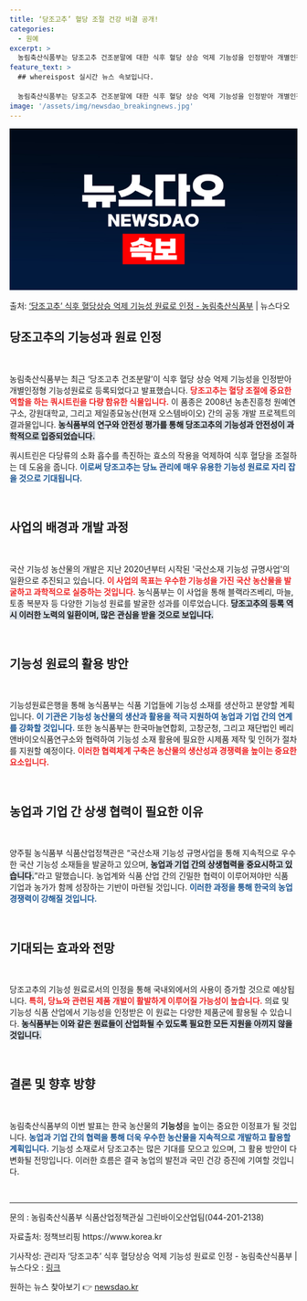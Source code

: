 ```yaml
---
title: ‘당조고추’ 혈당 조절 건강 비결 공개!
categories:
  - 원예
excerpt: >
  농림축산식품부는 당조고추 건조분말에 대한 식후 혈당 상승 억제 기능성을 인정받아 개별인정형 기능성원료(제20…
feature_text: >
  ## whereispost 실시간 뉴스 속보입니다.

  농림축산식품부는 당조고추 건조분말에 대한 식후 혈당 상승 억제 기능성을 인정받아 개별인정형 기능성원료(제20…
image: '/assets/img/newsdao_breakingnews.jpg'
---
```


![뉴스다오 속보](/assets/img/newsdao_breakingnews.jpg)

<p>출처: <a href="https://newsdao.kr/2328" rel="dofollow">‘당조고추’ 식후 혈당상승 억제 기능성 원료로 인정 - 농림축산식품부</a> | 뉴스다오</p>

<h2 data-ke-size="size26">당조고추의 기능성과 원료 인정</h2>

<p data-ke-size="size16">&nbsp;</p>

농림축산식품부는 최근 ‘당조고추 건조분말’이 식후 혈당 상승 억제 기능성을 인정받아 개별인정형 기능성원료로 등록되었다고 발표했습니다. <b><span style="color: #ee2323;">당조고추는 혈당 조절에 중요한 역할을 하는 쿼시트린을 다량 함유한 식물입니다.</span></b> 이 품종은 2008년 농촌진흥청 원예연구소, 강원대학교, 그리고 제일종묘농산(현재 오스템바이오) 간의 공동 개발 프로젝트의 결과물입니다. <b><span style="background-color: #21538527;">농식품부의 연구와 안전성 평가를 통해 당조고추의 기능성과 안전성이 과학적으로 입증되었습니다.</span></b>

쿼시트린은 다당류의 소화 흡수를 촉진하는 효소의 작용을 억제하여 식후 혈당을 조절하는 데 도움을 줍니다. <b><span style="color: #1a5490;">이로써 당조고추는 당뇨 관리에 매우 유용한 기능성 원료로 자리 잡을 것으로 기대됩니다.</span></b>

<p data-ke-size="size16">&nbsp;</p>

<h2 data-ke-size="size26">사업의 배경과 개발 과정</h2>

<p data-ke-size="size16">&nbsp;</p>

국산 기능성 농산물의 개발은 지난 2020년부터 시작된 '국산소재 기능성 규명사업'의 일환으로 추진되고 있습니다. <b><span style="color: #ee2323;">이 사업의 목표는 우수한 기능성을 가진 국산 농산물을 발굴하고 과학적으로 실증하는 것입니다.</span></b> 농식품부는 이 사업을 통해 블랙라즈베리, 마늘, 토종 복분자 등 다양한 기능성 원료를 발굴한 성과를 이루었습니다. <b><span style="background-color: #21538527;">당조고추의 등록 역시 이러한 노력의 일환이며, 많은 관심을 받을 것으로 보입니다.</span></b>

<p data-ke-size="size16">&nbsp;</p>

<h2 data-ke-size="size26">기능성 원료의 활용 방안</h2>

<p data-ke-size="size16">&nbsp;</p>

기능성원료은행을 통해 농식품부는 식품 기업들에 기능성 소재를 생산하고 분양할 계획입니다. <b><span style="color: #1a5490;">이 기관은 기능성 농산물의 생산과 활용을 적극 지원하여 농업과 기업 간의 연계를 강화할 것입니다.</span></b> 또한 농식품부는 한국마늘연합회, 고창군청, 그리고 재단법인 베리앤바이오식품연구소와 협력하여 기능성 소재 활용에 필요한 시제품 제작 및 인허가 절차를 지원할 예정이다. <b><span style="color: #ee2323;">이러한 협력체계 구축은 농산물의 생산성과 경쟁력을 높이는 중요한 요소입니다.</span></b>

<p data-ke-size="size16">&nbsp;</p>

<h2 data-ke-size="size26">농업과 기업 간 상생 협력이 필요한 이유</h2>

<p data-ke-size="size16">&nbsp;</p>

양주필 농식품부 식품산업정책관은 “국산소재 기능성 규명사업을 통해 지속적으로 우수한 국산 기능성 소재들을 발굴하고 있으며, <b><span style="background-color: #21538527;">농업과 기업 간의 상생협력을 중요시하고 있습니다.</span></b>”라고 말했습니다. 농업계와 식품 산업 간의 긴밀한 협력이 이루어져야만 식품 기업과 농가가 함께 성장하는 기반이 마련될 것입니다. <b><span style="color: #1a5490;">이러한 과정을 통해 한국의 농업 경쟁력이 강해질 것입니다.</span></b>

<p data-ke-size="size16">&nbsp;</p>

<h2 data-ke-size="size26">기대되는 효과와 전망</h2>

<p data-ke-size="size16">&nbsp;</p>

당조고추의 기능성 원료로서의 인정을 통해 국내외에서의 사용이 증가할 것으로 예상됩니다. <b><span style="color: #ee2323;">특히, 당뇨와 관련된 제품 개발이 활발하게 이루어질 가능성이 높습니다.</span></b> 의료 및 기능성 식품 산업에서 기능성을 인정받은 이 원료는 다양한 제품군에 활용될 수 있습니다. <b><span style="background-color: #21538527;">농식품부는 이와 같은 원료들이 산업화될 수 있도록 필요한 모든 지원을 아끼지 않을 것입니다.</span></b>

<p data-ke-size="size16">&nbsp;</p>

<h2 data-ke-size="size26">결론 및 향후 방향</h2>

<p data-ke-size="size16">&nbsp;</p>

농림축산식품부의 이번 발표는 한국 농산물의 **기능성**을 높이는 중요한 이정표가 될 것입니다. <b><span style="color: #1a5490;">농업과 기업 간의 협력을 통해 더욱 우수한 농산물을 지속적으로 개발하고 활용할 계획입니다.</span></b> 기능성 소재로서 당조고추는 많은 기대를 모으고 있으며, 그 활용 방안이 다변화될 전망입니다. 이러한 흐름은 결국 농업의 발전과 국민 건강 증진에 기여할 것입니다.

<p data-ke-size="size16">&nbsp;</p>

<hr>

<p data-ke-size="size16">문의 : 농림축산식품부 식품산업정책관실 그린바이오산업팀(044-201-2138)</p>

<p data-ke-size="size16">자료출처: 정책브리핑 https://www.korea.kr</p>

<p data-ke-size="size16">기사작성: 관리자 ‘당조고추’ 식후 혈당상승 억제 기능성 원료로 인정 - 농림축산식품부 | 뉴스다오  : <a href="https://newsdao.kr/2328">링크</a></p> 

원하는 뉴스 찾아보기 👉 <a href="https://newsdao.kr" rel="dofollow">newsdao.kr</a>


